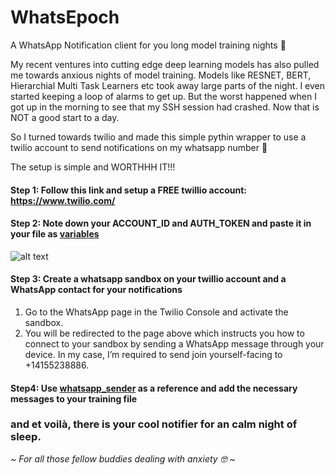 # WhatsEpoch
A WhatsApp Notification client for you long model training nights :night_with_stars:

My recent ventures into cutting edge deep learning models has also pulled me towards anxious nights of model training.
Models like RESNET, BERT, Hierarchial Multi Task Learners etc took away large parts of the night. I even started keeping a loop
of alarms to get up. But the worst happened when I got up in the morning to see that my SSH session had crashed. Now that is NOT
a good start to a day.

So I turned towards twilio and made this simple pythin wrapper to use a twilio account to send notifications on my whatsapp number :clinking_glasses:


The setup is simple and WORTHHH IT!!!

#### Step 1: Follow this link and setup a FREE twillio account: https://www.twilio.com/
#### Step 2: Note down your ACCOUNT_ID and AUTH_TOKEN and paste it in your file as [variables](https://github.com/ManishShettyM/WhatsEpoch/blob/8648a3b4ca67d3ef8e2879fe69fa0a5e14539c65/whatsapp_sender.py#L5)
 ![alt text](https://twilio-cms-prod.s3.amazonaws.com/images/Selection_273.width-800.png)
#### Step 3: Create a whatsapp sandbox on your twillio account and a WhatsApp contact for your notifications
 1. Go to the WhatsApp page in the Twilio Console and activate the sandbox.
 2. You will be redirected to the page above which instructs you how to connect to your sandbox by sending a WhatsApp message through your device. In my case, I’m required to send join yourself-facing to +14155238886.
#### Step4: Use [whatsapp_sender](https://github.com/ManishShettyM/WhatsEpoch/blob/master/whatsapp_sender.py) as a reference and add the necessary messages to your training file

### and et voilà, there is your cool notifier for an calm night of sleep.

*~ For all those fellow buddies dealing with anxiety :nerd_face: ~*
